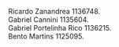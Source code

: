 Ricardo Zanandrea 1136748.<br>
Gabriel Cannini 1135604.<br>
Gabriel Portelinha Rico 1136215.<br>
Bento Martins 1125095.
